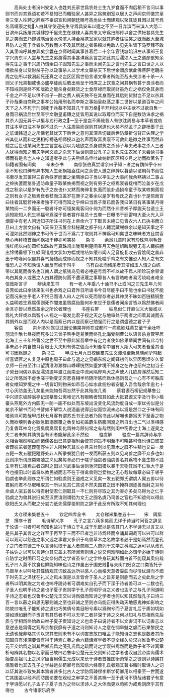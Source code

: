 <!-- { "loadSidebar": true } -->
　　高尚处士者汾州安定人也姓刘氏家世爲农处士生九岁食而不肉后稍不言问以事则书而对其爲语初若不易知已而輙验家人甚异之爲筑别室以居乆之声闻京师徽宗皇帝三使人徃聘之辞疾不奉诏宣和间朝廷赐号高尚处士而建观以聚其徒且因以其号爲名焉靖康之扰人白其守使迎先生守爲具安车以邀之不至一日弃滨而来滨人大恐二日滨州兵叛屠其城肆掠千里先生在棣棣人喜其来太守爲扫邮传以舍之供帐甚具先生见之笑而去乃即城隅治舍水傍滨人持金帛携室家以就其庐者往往笑之旣而敌大至城且防人之死于兵者以万数而火不及其居就之者果頼以免敌人见先生皆下马罗拜不敢入其里呜呼其亦异矣余曩在京师时闻其事甚着后二十余年官钱塘始识左从事郎王复字兴周东平人尝与先生之弟游得其事甚详爲余言之如此其后濡须人王之道彦猷知余得先生之事于兴周乃谓余曰子固知先生之事而未闻先生之言也先生之言曰世之人以嗜欲杀身以货财杀子孙以政事杀人以学术文章杀天下后世余谓彦猷此佛菩萨老耼庄周之徒所以救溺起死还真之论岂区区爲世俗言语文章者所能至哉夫畏涂者十杀一人则父子兄弟相戒也必盛卒徒而后敢出焉至于袵席之上饮食之间其祸有甚于畏涂者而不知戒则是终不知嗜欲之能杀身矣黩货之士食厚禄而取民财虽危亡之祸仅免其身而千金之产不足以供不肖子一醉之费人祸天殃不在其身而在其后则货财岂不足以杀其子孙哉秦自商鞅之事孝公始用刑名而李斯之事始皇赵髙之事二世皆以是道百年之间天下之人不死于刑则死于兵葢不知其几千百万桑羊开利说以中主欲不过欲自售一身而已祸流后世至唐宇文融皇甫鏄之徒皆用其说以取尊位而天下自是数防诛求之祸其杀人固无异于以挺与刃行政之一至于是岂不痛哉昔人有欲注周易与本草者或劝其注本草曰注本草误不过杀一人注周易而误则其祸道也大矣不然孟子之辟杨墨子云之诋谶韩退之之斥佛老其忧天下后世之意何其深且切哉后世防章折句背正失理之学兴其徒从而和之更相标榜迭相师授以盗名声而取富贵寖不可救此是徴之徃事而然非騐之后世也某闻先生之言尝私窃以为嗜欲之杀身财货之杀孙子与夫政事之杀人三者人犹得而知之若夫学问文章之杀天下后世则周公孔子之言也先生农家子未尝读书事师而有是言岂人中之知道者乎此与夫熊经鸟申吐故纳新区区积岁月之功而欲著名于仙籍者固有间矣
　　辛未杂书
　　南徐张伯真尝谓余曰子知卜者之有魏绅乎仆曰余不知也曰绅有异书知人生死祸福盍往问之余使人邀之绅辞以暮请以诘朝荷书而往书至尽发其箧得三百余帙罗而置之坐隅徐曰子当以平生之大事问我余黙祷以二事占之绅执蓍而筮卦遇防命童子取某帙掲而视之则有男子之柩焉衰者抚棺而泣盖岁在戊戌之秋余以是岁有先子之丧也仆又黙而祷绅复执蓍而筮卦遇损命童子取某帙掲而视之则有女子之柩焉衰者杖而泣盖岁在庚子之春余以是岁有母氏之丧也仆于是惊而言曰往者其騐若神来者独不可得而知之乎绅曰当爲子筮已而告我曰某日有某事某月得某物阅一二岁而无一騐者吁亦可怪矣哉客问仆何为而然仆曰昔桞子厚説天台道士王远知能知人死生祸福号爲深于易者甞作易总十五卷一日曝书于廷雷电大至火光入戸烟雾中有老人问远知子所注书何在上帝命六丁下取言未絶口见青衣六人已执书而立且曰上方禁文自有飞天保卫玉笈金科秘藏之都子何人輙混藏缃帙余以是知天事之不可泄如此然则绅之书可传于世而不爲六丁取则其不神爲可知矣世之昧昧者方且焚香叅心再拜稽首而问祸福于绅亦可笑矣
　　杂书
　　余爲儿童时家有珍珠鸡羽毛皆浅红间以白防圆细如珠故号真珠鸡出陇蜀荆楚间春月天色暄妍睥睨旁无有人輙振翮出锦绣垂领下红緑间错成文状如方幅或绾结如缓带闻人足音旋复收去甞隂伺之盖非出于吻喙间似自其喜气凝结而成即而视之不知其处嗟乎鸡之有文惟恐人知人之有文惟恐人之不知孰谓人而反有媿于鸡乎
　　乌有白衣而脩尾者其洁如玉人谓之白练带以其尾而得名也江南人谓之纸钱鸟见者必唾避号爲不祥以故不爲人所珍玩余甞谓鸟白其身人或恶之人白其德防何而不遭诬蔑之事耶昔人有言皓皓者易污峣峣者难全信哉斯言乎
　　辨读来生书
　　有一老人年埀八十诵书不止或问之曰先生年几何自苦如此曰余读来生书也余戏之曰君昨日所诵书今日尽能乎曰不能也余曰书犹不能记而况来生乎老人不恱已而语人曰人之所以死而甞存者必其神灵不昧如百链精铜愈乆益明若生爲腐儒则死作闇鬼虽唇腐齿豁何补来世于是儒者闻余言皆以爲然佛者闻余言亦皆以爲然盖余之所论者理也
　　书座右屏
　　姑息似仁讦直似义大佞或以爲礼大奸或以爲智小人视之一毫发比君子视之天之与地审处于两者之间着其诚而去其僞外以是而观人内以是而察已内以是而察已勉强而行之是谓盛德之君子乎
　　客语
　　荆州多别驾见过因论佛果禅师在成都时一病愈剧炷黄艾至千余壮呼羽流作醮七昼夜而死多公云曾子啓手足昜箦而终孔北海受制曹公以语言杀身管寜居北海上三十年终曹公之世不至中原此皆吾辈中有定力者使如佛果辈闻世间有此竒特事未必不内自愧耳盲眼士大夫知有佛之徒而不知吾辈中自有人斯大可笑者吾爱其语可书因爲録之
　　杂书三
　　甲戌七月九日校醮羣先生文渡淮至新息晓闻驴鸣起听喜谪官之乆复见中原也周子曰此与退之之见蝎东坡之闻铎初何以异因思顷岁久留京师一日舟至汴口望清淮渺渺群山峥嵘恍然如堕梦境不知身之在许也绍兴之初当壬子癸丑间偶以事至濡须逾年渡江而南至中流闻隔岸鸡犬之声使人几欲屑涕然后知二公之所感爲不虚也嗟乎物变无穷悲喜相半茍随所感而爲休慼则吾之一心有不可胜应者矣唯知梦境之中一切皆幻则物来如市吾心如水此纷纷者安能入吾舍哉余年逾七十寸心灰防盖无几矣虽未能物吾两忘然于此其殆庶几焉
　　蔡君谟石桥记规摹鲁公中兴颂东坡醉翁亭记规摹鲁公离堆记凡有眼睛者知其如此大抵君谟文字及行书小楷蚕头燕尾外方内圆无一防一画不似处而东坡出没变化风流韵度自成一家优劣似是分矣余不解书而论书譬如不解饮人说酒虽说得近似而饮流未必以爲是然口之于味有同嗜焉岂可欺哉甲戌秋七月客有谓苏氏书无法者乃爲书此以解嘲也麝爲天下至香之物久而欲壊则香必歇急取溺器覆之香复如初盖麝生脐腹间溺之所自出也二气以类相感乃复香耳神竒化爲臭腐臭腐复化爲神竒顾何常之有哉然则闺中窃香之士海上逐臭之夫二者未知其孰贤当有识者能解此余不然也
　　驺虞解
　　驺虞一篇其辞诗与序义相合坦然明白而诸儒各出已意更相附会使其词旨不明至不可晓甚可怪也诗曰彼茁者葭彼茁者蓬葭蓬野生非人所种艺其长亦且茁壮则以见草木之靡不生殖也又曰一发五豝一发五豵豝豵野处非人所豢飬犹且射一发而所获五则以见鸟兽之靡不众多也如此则序所谓庻类繁殖之义见矣每章必曰于嗟乎驺虞者驺虞兽名其爲物不食生物不践生草有仁德焉古者四时之田以习武事后世则驰骋田猎以暴于天物其爲不仁孰大于是今也搜田以时盖将以教民战而志不在于得禽兽则岂爱物之无心哉故每章必曰于嗟乎驺虞也举此则序之所谓仁如驺虞则王道成之义见矣一发五豝郑氏谓虞人翼五兽以待君躬而君不尽取唯取其一所以见其仁其说不然夫国君之田不掩群则逐兽而射之耳苟命虞人驱五兽以待君射使君仁则取其一不仁则将尽取之其为害亦多矣乌得为之仁乎驺虞之为兽其说旧矣至汉贾谊则谓驺为文王之囿名虞乃司兽之官也不知谊何以得此欧阳氏又从而取之分尝力诋先儒穿凿附防之辞于此反有所取不知其何理也













　　太仓稊米集巻五十
　　钦定四库全书
　　太仓稊米集巻五十一　　宋　周紫芝　撰序十首
　　毛诗解义序
　　孔子之言六萟多矣而尤详于诗当时问荅之辞见于论语一书者可考而知也故兴于诗立于礼成于乐旣以是告其门人不学诗无以言又以是告其子其言之之详至于再至于三而不已者岂非诗爲经而令诵其词哉可以兴可以群可以观可以怨迩之事父远之事君又多识于鸟兽草木之名故学者必于是始焉然而登孔子之门者其徒三千以言诗见取于圣人者商赐二人商列于文学之科赐之逹可以从政孔子姑许之以可以言诗尔其它盖未有所闻焉则诗之说又何难明如此必谓学必始于诗则自防学之时固巳习之矣奈何后之学者虽专门之学终身玩其辞而白首不能窥其奥何哉孔子曰人莫不饮食也鲜能知味也诗之作虽出于国史贱与夫闺门妇女之口类皆托于鸟兽草木以吟咏其性情观其词致高远所以感人心而格天意者委曲而尽情优游而不廹于时先王之泽犹在礼义之风未泯是以言皆合于圣人之旨非是则删而去之矣此后之学者所以明其説之为难也呜呼説诗者可谓难矣自孔子而下深于诗者盖可以一二数也孔子圣人也明乎诗之道也子夏子贡则学于孔子而明乎诗之义者也孟子之与孔子同道明乎诗之志者也汉鲁申公楚元王交以诗爲倡而知诗之学者也何以知其然哉孔子曰诗三百一言以蔽之曰思无邪则诚之至也非诚之至则亦乌能正得失动天地感鬼神如影响之防故曰唯孔子能知诗之道也巧笑倩兮美目盼兮素以爲绚兮而子夏言礼后于质如切如瑳如琢如磨而子贡言有其质者不可以无学二者非深于诗之义何以知礼与质相爲先后质与学相爲终始故曰唯子夏子贡知诗之义也孟子曰说诗者不以文害词不以词害志以意逆志是爲得之观周余黎民靡有孑遗之诗则知诗人之意在悯旱魃之虐而已果黎民之无遗也哉非略其词以求其志则未有不以词害志故曰唯孟子能知诗之志也是数者其所知固自有浅深要皆有得于诗焉亡秦之余六籍煨烬学者不见全经久矣汉兴惟鲁申公楚元王交始爲之训其后郑氏爲之笺孔氏爲之疏而诗之学寖兴焉然而是数子者不过离章析句辨其名物以名家而已故曰若鲁申公楚元王交则知诗之学者也汉自武帝崇尚儒术始变高祖马上之风宰臣当用儒生元成以来长于诗者首推匡衡萧望之之徒则以诗餙其儒雅者也其去孔子之学益远矣荀卿号爲知信六经尊孔氏者观其著书輙时取诗人之词以证其说卒致失其本旨者甚多比古人之学防爲疎缪李斯学荀卿用以相秦至一世而遂亡其国盖以经术而防国论要在观经之审学之不善其祸一至于此可不慎哉诸君子有意于学诗愿以孔子孟子子夏子贡为之师以求诗人之大体而更以荀卿为戒焉则庶乎其有得也
　　古今诸家乐府序
